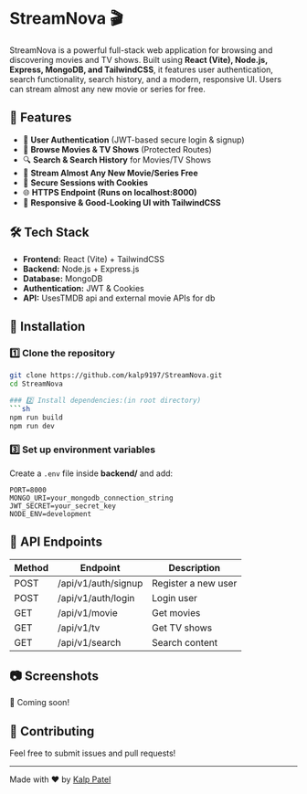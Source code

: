 # StreamNova 🎬  

StreamNova is a powerful full-stack web application for browsing and discovering movies and TV shows. Built using **React (Vite), Node.js, Express, MongoDB, and TailwindCSS**, it features user authentication, search functionality, search history, and a modern, responsive UI. Users can stream almost any new movie or series for free.  

## 🚀 Features  
- 🔐 **User Authentication** (JWT-based secure login & signup)  
- 🎥 **Browse Movies & TV Shows** (Protected Routes)  
- 🔍 **Search & Search History** for Movies/TV Shows  
- 🔗 **Stream Almost Any New Movie/Series Free**  
- 🍪 **Secure Sessions with Cookies**  
- 🌐 **HTTPS Endpoint (Runs on localhost:8000)**  
- 📱 **Responsive & Good-Looking UI with TailwindCSS**  

## 🛠 Tech Stack  
- **Frontend:** React (Vite) + TailwindCSS  
- **Backend:** Node.js + Express.js  
- **Database:** MongoDB  
- **Authentication:** JWT & Cookies  
- **API:** UsesTMDB api and external movie APIs for db  

## 📌 Installation  

### 1️⃣ Clone the repository  
```sh
git clone https://github.com/kalp9197/StreamNova.git
cd StreamNova

### 2️⃣ Install dependencies:(in root directory)
```sh
npm run build
npm run dev
```

### 3️⃣ Set up environment variables
Create a `.env` file inside **backend/** and add:
```env
PORT=8000
MONGO_URI=your_mongodb_connection_string
JWT_SECRET=your_secret_key
NODE_ENV=development
```

## 🔗 API Endpoints
| Method | Endpoint            | Description          |
|--------|---------------------|----------------------|
| POST   | /api/v1/auth/signup | Register a new user |
| POST   | /api/v1/auth/login  | Login user          |
| GET    | /api/v1/movie       | Get movies          |
| GET    | /api/v1/tv          | Get TV shows        |
| GET    | /api/v1/search      | Search content      |

## 📷 Screenshots
🚀 Coming soon!

## 🤝 Contributing
Feel free to submit issues and pull requests!

---
Made with ❤️ by [Kalp Patel](https://github.com/kalp9197)

